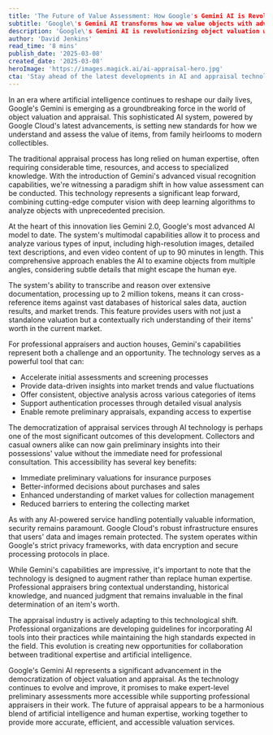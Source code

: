```yaml
---
title: 'The Future of Value Assessment: How Google's Gemini AI is Revolutionizing Object Appraisal'
subtitle: 'Google\'s Gemini AI transforms how we value objects with advanced computer vision and deep learning'
description: 'Google\'s Gemini AI is revolutionizing object valuation with advanced visual recognition and deep learning capabilities, making professional-grade appraisals more accessible while supporting traditional expertise in the field.'
author: 'David Jenkins'
read_time: '8 mins'
publish_date: '2025-03-08'
created_date: '2025-03-08'
heroImage: 'https://images.magick.ai/ai-appraisal-hero.jpg'
cta: 'Stay ahead of the latest developments in AI and appraisal technology. Follow us on LinkedIn for regular updates on how artificial intelligence is transforming traditional industries.'
---
```


In an era where artificial intelligence continues to reshape our daily lives, Google's Gemini is emerging as a groundbreaking force in the world of object valuation and appraisal. This sophisticated AI system, powered by Google Cloud's latest advancements, is setting new standards for how we understand and assess the value of items, from family heirlooms to modern collectibles.

The traditional appraisal process has long relied on human expertise, often requiring considerable time, resources, and access to specialized knowledge. With the introduction of Gemini's advanced visual recognition capabilities, we're witnessing a paradigm shift in how value assessment can be conducted. This technology represents a significant leap forward, combining cutting-edge computer vision with deep learning algorithms to analyze objects with unprecedented precision.

At the heart of this innovation lies Gemini 2.0, Google's most advanced AI model to date. The system's multimodal capabilities allow it to process and analyze various types of input, including high-resolution images, detailed text descriptions, and even video content of up to 90 minutes in length. This comprehensive approach enables the AI to examine objects from multiple angles, considering subtle details that might escape the human eye.

The system's ability to transcribe and reason over extensive documentation, processing up to 2 million tokens, means it can cross-reference items against vast databases of historical sales data, auction results, and market trends. This feature provides users with not just a standalone valuation but a contextually rich understanding of their items' worth in the current market.

For professional appraisers and auction houses, Gemini's capabilities represent both a challenge and an opportunity. The technology serves as a powerful tool that can:
- Accelerate initial assessments and screening processes
- Provide data-driven insights into market trends and value fluctuations
- Offer consistent, objective analysis across various categories of items
- Support authentication processes through detailed visual analysis
- Enable remote preliminary appraisals, expanding access to expertise

The democratization of appraisal services through AI technology is perhaps one of the most significant outcomes of this development. Collectors and casual owners alike can now gain preliminary insights into their possessions' value without the immediate need for professional consultation. This accessibility has several key benefits:
- Immediate preliminary valuations for insurance purposes
- Better-informed decisions about purchases and sales
- Enhanced understanding of market values for collection management
- Reduced barriers to entering the collecting market

As with any AI-powered service handling potentially valuable information, security remains paramount. Google Cloud's robust infrastructure ensures that users' data and images remain protected. The system operates within Google's strict privacy frameworks, with data encryption and secure processing protocols in place.

While Gemini's capabilities are impressive, it's important to note that the technology is designed to augment rather than replace human expertise. Professional appraisers bring contextual understanding, historical knowledge, and nuanced judgment that remains invaluable in the final determination of an item's worth.

The appraisal industry is actively adapting to this technological shift. Professional organizations are developing guidelines for incorporating AI tools into their practices while maintaining the high standards expected in the field. This evolution is creating new opportunities for collaboration between traditional expertise and artificial intelligence.

Google's Gemini AI represents a significant advancement in the democratization of object valuation and appraisal. As the technology continues to evolve and improve, it promises to make expert-level preliminary assessments more accessible while supporting professional appraisers in their work. The future of appraisal appears to be a harmonious blend of artificial intelligence and human expertise, working together to provide more accurate, efficient, and accessible valuation services.